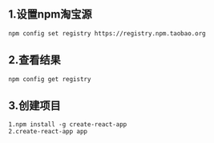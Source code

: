 ## 1.设置npm淘宝源
    npm config set registry https://registry.npm.taobao.org
## 2.查看结果
    npm config get registry
## 3.创建项目
    1.npm install -g create-react-app
    2.create-react-app app